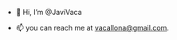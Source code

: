 - 👋 Hi, I’m @JaviVaca
<!--- - 👀 I’m interested in ...
- 🌱 I’m currently learning ...
- 💞️ I’m looking to collaborate on ...  --->
- 📫 you can reach me at vacallona@gmail.com.

<!---
JaviVaca/JaviVaca is a ✨ special ✨ repository because its `README.md` (this file) appears on your GitHub profile.
You can click the Preview link to take a look at your changes.
--->
